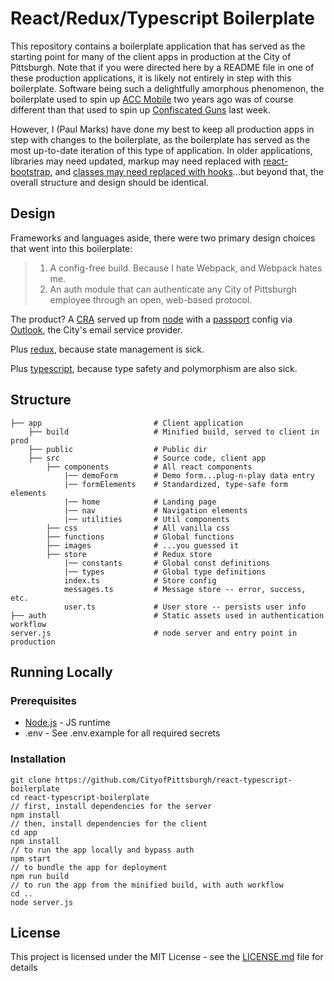 # React/Redux/Typescript Boilerplate

This repository contains a boilerplate application that has served as the starting point for many of the client apps in production at the City of Pittsburgh.  Note that if you were directed here by a README file in one of these production applications, it is likely not entirely in step with this boilerplate.  Software being such a delightfully amorphous phenomenon, the boilerplate used to spin up [ACC Mobile](https://github.com/CityofPittsburgh/ACCmobile) two years ago was of course different than that used to spin up [Confiscated Guns](https://github.com/CityofPittsburgh/confiscated-guns) last week.  

However, I (Paul Marks) have done my best to keep all production apps in step with changes to the boilerplate, as the boilerplate has served as the most up-to-date iteration of this type of application.  In older applications, libraries may need updated, markup may need replaced with [react-bootstrap](https://react-bootstrap.github.io/), and [classes may need replaced with hooks](https://reactjs.org/docs/hooks-faq.html)...but beyond that, the overall structure and design should be identical.

## Design
Frameworks and languages aside, there were two primary design choices that went into this boilerplate: 
> 1. A config-free build.  Because I hate Webpack, and Webpack hates me.
> 2. An auth module that can authenticate any City of Pittsburgh employee through an open, web-based protocol.

The product?  A [CRA](https://github.com/facebook/create-react-app) served up from [node](https://nodejs.org/en/) with a [passport](http://www.passportjs.org/) config via [Outlook](http://www.passportjs.org/packages/passport-outlook/), the City's email service provider.

Plus [redux](https://redux.js.org/), because state management is sick.

Plus [typescript](https://www.typescriptlang.org/), because type safety and polymorphism are also sick.

## Structure    
    ├── app                         # Client application
        ├── build                   # Minified build, served to client in prod
        ├── public                  # Public dir
        ├── src                     # Source code, client app         
            ├── components          # All react components          
                |── demoForm        # Demo form...plug-n-play data entry         
                |── formElements    # Standardized, type-safe form elements          
                |── home            # Landing page
                |── nav             # Navigation elements    
                |── utilities       # Util components          
            ├── css                 # All vanilla css
            ├── functions           # Global functions
            ├── images              # ...you guessed it
            ├── store               # Redux store
                |── constants       # Global const definitions         
                |── types           # Global type definitions   
                index.ts            # Store config
                messages.ts         # Message store -- error, success, etc.       
                user.ts             # User store -- persists user info
    ├── auth                        # Static assets used in authentication workflow
    server.js                       # node server and entry point in production

## Running Locally

### Prerequisites

* [Node.js](https://nodejs.org) - JS runtime
* .env - See .env.example for all required secrets

### Installation
```
git clone https://github.com/CityofPittsburgh/react-typescript-boilerplate
cd react-typescript-boilerplate
// first, install dependencies for the server
npm install
// then, install dependencies for the client
cd app
npm install
// to run the app locally and bypass auth
npm start
// to bundle the app for deployment
npm run build
// to run the app from the minified build, with auth workflow
cd ..
node server.js
```

## License

This project is licensed under the MIT License - see the [LICENSE.md](LICENSE.md) file for details